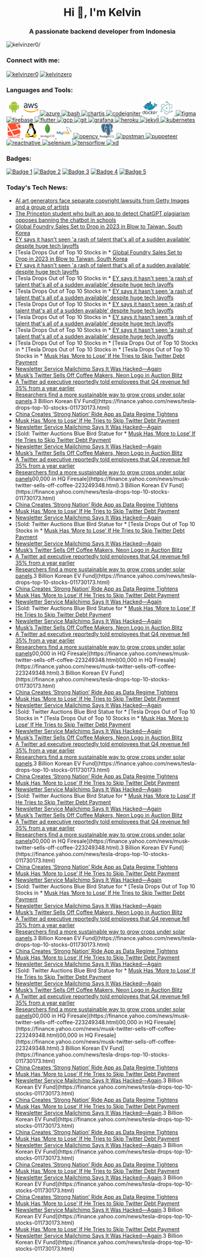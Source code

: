 <h1 align="center">Hi 👋, I'm Kelvin</h1>
<h3 align="center">A passionate backend developer from Indonesia</h3>
<p align="left"> <img src=https://komarev.com/ghpvc/?username=kelvinzer0 alt=kelvinzer0/> </p>

<h3 align="left">Connect with me:</h3>
<p align="left">
    <a href="https://dev.to/kelvinzer0" target="blank"><img align="center" src="https://cdn.jsdelivr.net/npm/simple-icons@3.0.1/icons/dev-dot-to.svg" alt="kelvinzer0" height="30" width="40" /></a>
    <a href="https://linkedin.com/in/kelvinzero" target="blank"><img align="center" src="https://cdn.jsdelivr.net/npm/simple-icons@3.0.1/icons/linkedin.svg" alt="kelvinzero" height="30" width="40" /></a>
</p>

<h3 align="left">Languages and Tools:</h3>
<p align="left">
    <a href="https://developer.android.com" target="_blank" rel="noreferrer"> <img src="https://raw.githubusercontent.com/devicons/devicon/master/icons/android/android-original-wordmark.svg" alt="android" width="40" height="40" /> </a>
    <a href="https://aws.amazon.com" target="_blank" rel="noreferrer"> <img src="https://raw.githubusercontent.com/devicons/devicon/master/icons/amazonwebservices/amazonwebservices-original-wordmark.svg" alt="aws" width="40" height="40" /> </a>
    <a href="https://azure.microsoft.com/en-in/" target="_blank" rel="noreferrer">
    <img src="https://www.vectorlogo.zone/logos/microsoft_azure/microsoft_azure-icon.svg" alt="azure" width="40" height="40" /> </a>
    <a href="https://www.gnu.org/software/bash/" target="_blank" rel="noreferrer"> <img src="https://www.vectorlogo.zone/logos/gnu_bash/gnu_bash-icon.svg" alt="bash" width="40" height="40" /> </a>
    <a href="https://www.chartjs.org" target="_blank" rel="noreferrer"> <img src="https://www.chartjs.org/media/logo-title.svg" alt="chartjs" width="40" height="40" /> </a>
    <a href="https://codeigniter.com" target="_blank" rel="noreferrer"> <img src="https://cdn.worldvectorlogo.com/logos/codeigniter.svg" alt="codeigniter" width="40" height="40" /> </a>
    <a href="https://www.docker.com/" target="_blank" rel="noreferrer"> <img src="https://raw.githubusercontent.com/devicons/devicon/master/icons/docker/docker-original-wordmark.svg" alt="docker" width="40" height="40" /> </a>
    <a href="https://www.electronjs.org" target="_blank" rel="noreferrer"> <img src="https://raw.githubusercontent.com/devicons/devicon/master/icons/electron/electron-original.svg" alt="electron" width="40" height="40" /> </a>
    <a href="https://www.figma.com/" target="_blank" rel="noreferrer"> <img src="https://www.vectorlogo.zone/logos/figma/figma-icon.svg" alt="figma" width="40" height="40" /> </a>
    <a href="https://firebase.google.com/" target="_blank" rel="noreferrer"> <img src="https://www.vectorlogo.zone/logos/firebase/firebase-icon.svg" alt="firebase" width="40" height="40" /> </a>
    <a href="https://flutter.dev" target="_blank" rel="noreferrer"> <img src="https://www.vectorlogo.zone/logos/flutterio/flutterio-icon.svg" alt="flutter" width="40" height="40" /> </a>
    <a href="https://cloud.google.com" target="_blank" rel="noreferrer"> <img src="https://www.vectorlogo.zone/logos/google_cloud/google_cloud-icon.svg" alt="gcp" width="40" height="40" /> </a>
    <a href="https://git-scm.com/" target="_blank" rel="noreferrer"> <img src="https://www.vectorlogo.zone/logos/git-scm/git-scm-icon.svg" alt="git" width="40" height="40" /> </a>
    <a href="https://grafana.com" target="_blank" rel="noreferrer"> <img src="https://www.vectorlogo.zone/logos/grafana/grafana-icon.svg" alt="grafana" width="40" height="40" /> </a>
    <a href="https://heroku.com" target="_blank" rel="noreferrer"> <img src="https://www.vectorlogo.zone/logos/heroku/heroku-icon.svg" alt="heroku" width="40" height="40" /> </a>
    <a href="https://jekyllrb.com/" target="_blank" rel="noreferrer"> <img src="https://www.vectorlogo.zone/logos/jekyllrb/jekyllrb-icon.svg" alt="jekyll" width="40" height="40" /> </a>
    <a href="https://kubernetes.io" target="_blank" rel="noreferrer"> <img src="https://www.vectorlogo.zone/logos/kubernetes/kubernetes-icon.svg" alt="kubernetes" width="40" height="40" /> </a>
    <a href="https://laravel.com/" target="_blank" rel="noreferrer"> <img src="https://raw.githubusercontent.com/devicons/devicon/master/icons/laravel/laravel-plain-wordmark.svg" alt="laravel" width="40" height="40" /> </a>
    <a href="https://www.linux.org/" target="_blank" rel="noreferrer"> <img src="https://raw.githubusercontent.com/devicons/devicon/master/icons/linux/linux-original.svg" alt="linux" width="40" height="40" /> </a>
    <a href="https://www.mongodb.com/" target="_blank" rel="noreferrer"> <img src="https://raw.githubusercontent.com/devicons/devicon/master/icons/mongodb/mongodb-original-wordmark.svg" alt="mongodb" width="40" height="40" /> </a>
    <a href="https://www.mysql.com/" target="_blank" rel="noreferrer"> <img src="https://raw.githubusercontent.com/devicons/devicon/master/icons/mysql/mysql-original-wordmark.svg" alt="mysql" width="40" height="40" /> </a>
    <a href="https://opencv.org/" target="_blank" rel="noreferrer"> <img src="https://www.vectorlogo.zone/logos/opencv/opencv-icon.svg" alt="opencv" width="40" height="40" /> </a>
    <a href="https://www.postgresql.org" target="_blank" rel="noreferrer"> <img src="https://raw.githubusercontent.com/devicons/devicon/master/icons/postgresql/postgresql-original-wordmark.svg" alt="postgresql" width="40" height="40" /> </a>
    <a href="https://postman.com" target="_blank" rel="noreferrer"> <img src="https://www.vectorlogo.zone/logos/getpostman/getpostman-icon.svg" alt="postman" width="40" height="40" /> </a>
    <a href="https://github.com/puppeteer/puppeteer" target="_blank" rel="noreferrer"> <img src="https://www.vectorlogo.zone/logos/pptrdev/pptrdev-official.svg" alt="puppeteer" width="40" height="40" /> </a>
    <a href="https://reactnative.dev/" target="_blank" rel="noreferrer"> <img src="https://reactnative.dev/img/header_logo.svg" alt="reactnative" width="40" height="40" /> </a>
    <a href="https://www.selenium.dev" target="_blank" rel="noreferrer"> <img src="https://raw.githubusercontent.com/detain/svg-logos/780f25886640cef088af994181646db2f6b1a3f8/svg/selenium-logo.svg" alt="selenium" width="40" height="40" /> </a>
    <a href="https://www.tensorflow.org" target="_blank" rel="noreferrer"> <img src="https://www.vectorlogo.zone/logos/tensorflow/tensorflow-icon.svg" alt="tensorflow" width="40" height="40" /> </a>
    <a href="https://www.adobe.com/products/xd.html" target="_blank" rel="noreferrer"> <img src="https://cdn.worldvectorlogo.com/logos/adobe-xd.svg" alt="xd" width="40" height="40" /> </a>
</p>

<h3 align="left">Badges:</h3>
<p align="left">
<a href="https://www.credly.com/badges/0abb5bd7-8acd-43e5-a68a-2b3b67987daa/embedded" target="_blank"><img src="https://images.credly.com/images/f70ce45d-0fc5-4e82-a49c-10386b3b5b08/image.png" alt="Badge 1" width="40" height="40"></a>
<a href="https://www.credly.com/badges/4e3b3c9e-dfd3-4ece-a957-3d126ee20b6e/embedded" target="_blank"><img src="https://images.credly.com/images/964d28c3-1543-4e23-bc30-97a2cdc15a59/image.png" alt="Badge 2" width="40" height="40"></a>
<a href="https://www.credly.com/badges/c26ff9be-2fca-4fe7-b022-84f1cb350f16/embedded" target="_blank"><img src="https://images.credly.com/images/0571ab1d-f43b-43d9-9c68-8ebd0ebd61b7/Python_for_Data_Sci_and_AI_Foundational.png" alt="Badge 3" width="40" height="40"></a>
<a href="https://www.credly.com/badges/2c00d2f4-8660-45cc-8ee1-fb11be7378b8/embedded" target="_blank"><img src="https://images.credly.com/images/3cd98d8a-c224-4f8f-a839-d0a87422f2c1/Python_Project_for_AI_and_Application_Development.png" alt="Badge 4" width="40" height="40"></a>
<a href="https://www.credly.com/badges/966890c4-3f82-4d57-b82a-05b7faf53781/embedded" target="_blank"><img src="https://images.credly.com/images/767c6a2b-4026-4395-80a2-0d2cb1eff8af/image.png" alt="Badge 5" width="40" height="40"></a>
</p>

### Today's Tech News:

<!--START_SECTION:feed-->
* [AI art generators face separate copyright lawsuits from Getty Images and a group of artists](https:&#x2F;&#x2F;finance.yahoo.com&#x2F;news&#x2F;ai-art-generators-face-separate-103055257.html)
* [The Princeton student who built an app to detect ChatGPT plagiarism opposes banning the chatbot in schools](https:&#x2F;&#x2F;finance.yahoo.com&#x2F;news&#x2F;princeton-student-built-app-detect-095900247.html)
* [Global Foundry Sales Set to Drop in 2023 in Blow to Taiwan, South Korea](https:&#x2F;&#x2F;finance.yahoo.com&#x2F;news&#x2F;global-foundry-sales-set-drop-075459931.html)
* [EY says it hasn&#39;t seen &#39;a rash of talent that&#39;s all of a sudden available&#39; despite huge tech layoffs](https:&#x2F;&#x2F;finance.yahoo.com&#x2F;news&#x2F;ey-says-hasnt-seen-rash-043517308.html)
* [Tesla Drops Out of Top 10 Stocks in * [Global Foundry Sales Set to Drop in 2023 in Blow to Taiwan, South Korea](https:&#x2F;&#x2F;finance.yahoo.com&#x2F;news&#x2F;global-foundry-sales-set-drop-075459931.html)
* [EY says it hasn&#39;t seen &#39;a rash of talent that&#39;s all of a sudden available&#39; despite huge tech layoffs](https:&#x2F;&#x2F;finance.yahoo.com&#x2F;news&#x2F;ey-says-hasnt-seen-rash-043517308.html)
* [Tesla Drops Out of Top 10 Stocks in * [EY says it hasn&#39;t seen &#39;a rash of talent that&#39;s all of a sudden available&#39; despite huge tech layoffs](https:&#x2F;&#x2F;finance.yahoo.com&#x2F;news&#x2F;ey-says-hasnt-seen-rash-043517308.html)
* [Tesla Drops Out of Top 10 Stocks in * [EY says it hasn&#39;t seen &#39;a rash of talent that&#39;s all of a sudden available&#39; despite huge tech layoffs](https:&#x2F;&#x2F;finance.yahoo.com&#x2F;news&#x2F;ey-says-hasnt-seen-rash-043517308.html)
* [Tesla Drops Out of Top 10 Stocks in * [EY says it hasn&#39;t seen &#39;a rash of talent that&#39;s all of a sudden available&#39; despite huge tech layoffs](https:&#x2F;&#x2F;finance.yahoo.com&#x2F;news&#x2F;ey-says-hasnt-seen-rash-043517308.html)
* [Tesla Drops Out of Top 10 Stocks in * [EY says it hasn&#39;t seen &#39;a rash of talent that&#39;s all of a sudden available&#39; despite huge tech layoffs](https:&#x2F;&#x2F;finance.yahoo.com&#x2F;news&#x2F;ey-says-hasnt-seen-rash-043517308.html)
* [Tesla Drops Out of Top 10 Stocks in * [EY says it hasn&#39;t seen &#39;a rash of talent that&#39;s all of a sudden available&#39; despite huge tech layoffs](https:&#x2F;&#x2F;finance.yahoo.com&#x2F;news&#x2F;ey-says-hasnt-seen-rash-043517308.html)
* [Tesla Drops Out of Top 10 Stocks in * [Tesla Drops Out of Top 10 Stocks in * [Tesla Drops Out of Top 10 Stocks in * [Tesla Drops Out of Top 10 Stocks in * [Musk Has ‘More to Lose’ If He Tries to Skip Twitter Debt Payment](https:&#x2F;&#x2F;finance.yahoo.com&#x2F;news&#x2F;musk-more-lose-tries-skip-220927455.html)
* [Newsletter Service Mailchimp Says It Was Hacked—Again](https:&#x2F;&#x2F;finance.yahoo.com&#x2F;news&#x2F;newsletter-mailchimp-says-hacked-again-212426762.html)
* [Musk’s Twitter Sells Off Coffee Makers, Neon Logo in Auction Blitz](https:&#x2F;&#x2F;finance.yahoo.com&#x2F;news&#x2F;musk-twitter-sells-off-coffee-223249348.html)
* [A Twitter ad executive reportedly told employees that Q4 revenue fell 35% from a year earlier](https:&#x2F;&#x2F;finance.yahoo.com&#x2F;news&#x2F;twitter-ad-executive-reportedly-told-194348859.html)
* [Researchers find a more sustainable way to grow crops under solar panels](https:&#x2F;&#x2F;finance.yahoo.com&#x2F;news&#x2F;researchers-crops-solar-panels-water-uc-davis-192547157.html).3 Billion Korean EV Fund](https:&#x2F;&#x2F;finance.yahoo.com&#x2F;news&#x2F;tesla-drops-top-10-stocks-011730173.html)
* [China Creates ‘Strong Nation’ Ride App as Data Regime Tightens](https:&#x2F;&#x2F;finance.yahoo.com&#x2F;news&#x2F;china-creates-strong-nation-ride-003126341.html)
* [Musk Has ‘More to Lose’ If He Tries to Skip Twitter Debt Payment](https:&#x2F;&#x2F;finance.yahoo.com&#x2F;news&#x2F;musk-more-lose-tries-skip-220927455.html)
* [Newsletter Service Mailchimp Says It Was Hacked—Again](https:&#x2F;&#x2F;finance.yahoo.com&#x2F;news&#x2F;newsletter-mailchimp-says-hacked-again-212426762.html)
* [Sold: Twitter Auctions Blue Bird Statue for * [Musk Has ‘More to Lose’ If He Tries to Skip Twitter Debt Payment](https:&#x2F;&#x2F;finance.yahoo.com&#x2F;news&#x2F;musk-more-lose-tries-skip-220927455.html)
* [Newsletter Service Mailchimp Says It Was Hacked—Again](https:&#x2F;&#x2F;finance.yahoo.com&#x2F;news&#x2F;newsletter-mailchimp-says-hacked-again-212426762.html)
* [Musk’s Twitter Sells Off Coffee Makers, Neon Logo in Auction Blitz](https:&#x2F;&#x2F;finance.yahoo.com&#x2F;news&#x2F;musk-twitter-sells-off-coffee-223249348.html)
* [A Twitter ad executive reportedly told employees that Q4 revenue fell 35% from a year earlier](https:&#x2F;&#x2F;finance.yahoo.com&#x2F;news&#x2F;twitter-ad-executive-reportedly-told-194348859.html)
* [Researchers find a more sustainable way to grow crops under solar panels](https:&#x2F;&#x2F;finance.yahoo.com&#x2F;news&#x2F;researchers-crops-solar-panels-water-uc-davis-192547157.html)00,000 in HQ Firesale](https:&#x2F;&#x2F;finance.yahoo.com&#x2F;news&#x2F;musk-twitter-sells-off-coffee-223249348.html).3 Billion Korean EV Fund](https:&#x2F;&#x2F;finance.yahoo.com&#x2F;news&#x2F;tesla-drops-top-10-stocks-011730173.html)
* [China Creates ‘Strong Nation’ Ride App as Data Regime Tightens](https:&#x2F;&#x2F;finance.yahoo.com&#x2F;news&#x2F;china-creates-strong-nation-ride-003126341.html)
* [Musk Has ‘More to Lose’ If He Tries to Skip Twitter Debt Payment](https:&#x2F;&#x2F;finance.yahoo.com&#x2F;news&#x2F;musk-more-lose-tries-skip-220927455.html)
* [Newsletter Service Mailchimp Says It Was Hacked—Again](https:&#x2F;&#x2F;finance.yahoo.com&#x2F;news&#x2F;newsletter-mailchimp-says-hacked-again-212426762.html)
* [Sold: Twitter Auctions Blue Bird Statue for * [Tesla Drops Out of Top 10 Stocks in * [Musk Has ‘More to Lose’ If He Tries to Skip Twitter Debt Payment](https:&#x2F;&#x2F;finance.yahoo.com&#x2F;news&#x2F;musk-more-lose-tries-skip-220927455.html)
* [Newsletter Service Mailchimp Says It Was Hacked—Again](https:&#x2F;&#x2F;finance.yahoo.com&#x2F;news&#x2F;newsletter-mailchimp-says-hacked-again-212426762.html)
* [Musk’s Twitter Sells Off Coffee Makers, Neon Logo in Auction Blitz](https:&#x2F;&#x2F;finance.yahoo.com&#x2F;news&#x2F;musk-twitter-sells-off-coffee-223249348.html)
* [A Twitter ad executive reportedly told employees that Q4 revenue fell 35% from a year earlier](https:&#x2F;&#x2F;finance.yahoo.com&#x2F;news&#x2F;twitter-ad-executive-reportedly-told-194348859.html)
* [Researchers find a more sustainable way to grow crops under solar panels](https:&#x2F;&#x2F;finance.yahoo.com&#x2F;news&#x2F;researchers-crops-solar-panels-water-uc-davis-192547157.html).3 Billion Korean EV Fund](https:&#x2F;&#x2F;finance.yahoo.com&#x2F;news&#x2F;tesla-drops-top-10-stocks-011730173.html)
* [China Creates ‘Strong Nation’ Ride App as Data Regime Tightens](https:&#x2F;&#x2F;finance.yahoo.com&#x2F;news&#x2F;china-creates-strong-nation-ride-003126341.html)
* [Musk Has ‘More to Lose’ If He Tries to Skip Twitter Debt Payment](https:&#x2F;&#x2F;finance.yahoo.com&#x2F;news&#x2F;musk-more-lose-tries-skip-220927455.html)
* [Newsletter Service Mailchimp Says It Was Hacked—Again](https:&#x2F;&#x2F;finance.yahoo.com&#x2F;news&#x2F;newsletter-mailchimp-says-hacked-again-212426762.html)
* [Sold: Twitter Auctions Blue Bird Statue for * [Musk Has ‘More to Lose’ If He Tries to Skip Twitter Debt Payment](https:&#x2F;&#x2F;finance.yahoo.com&#x2F;news&#x2F;musk-more-lose-tries-skip-220927455.html)
* [Newsletter Service Mailchimp Says It Was Hacked—Again](https:&#x2F;&#x2F;finance.yahoo.com&#x2F;news&#x2F;newsletter-mailchimp-says-hacked-again-212426762.html)
* [Musk’s Twitter Sells Off Coffee Makers, Neon Logo in Auction Blitz](https:&#x2F;&#x2F;finance.yahoo.com&#x2F;news&#x2F;musk-twitter-sells-off-coffee-223249348.html)
* [A Twitter ad executive reportedly told employees that Q4 revenue fell 35% from a year earlier](https:&#x2F;&#x2F;finance.yahoo.com&#x2F;news&#x2F;twitter-ad-executive-reportedly-told-194348859.html)
* [Researchers find a more sustainable way to grow crops under solar panels](https:&#x2F;&#x2F;finance.yahoo.com&#x2F;news&#x2F;researchers-crops-solar-panels-water-uc-davis-192547157.html)00,000 in HQ Firesale](https:&#x2F;&#x2F;finance.yahoo.com&#x2F;news&#x2F;musk-twitter-sells-off-coffee-223249348.html)00,000 in HQ Firesale](https:&#x2F;&#x2F;finance.yahoo.com&#x2F;news&#x2F;musk-twitter-sells-off-coffee-223249348.html).3 Billion Korean EV Fund](https:&#x2F;&#x2F;finance.yahoo.com&#x2F;news&#x2F;tesla-drops-top-10-stocks-011730173.html)
* [China Creates ‘Strong Nation’ Ride App as Data Regime Tightens](https:&#x2F;&#x2F;finance.yahoo.com&#x2F;news&#x2F;china-creates-strong-nation-ride-003126341.html)
* [Musk Has ‘More to Lose’ If He Tries to Skip Twitter Debt Payment](https:&#x2F;&#x2F;finance.yahoo.com&#x2F;news&#x2F;musk-more-lose-tries-skip-220927455.html)
* [Newsletter Service Mailchimp Says It Was Hacked—Again](https:&#x2F;&#x2F;finance.yahoo.com&#x2F;news&#x2F;newsletter-mailchimp-says-hacked-again-212426762.html)
* [Sold: Twitter Auctions Blue Bird Statue for * [Tesla Drops Out of Top 10 Stocks in * [Tesla Drops Out of Top 10 Stocks in * [Musk Has ‘More to Lose’ If He Tries to Skip Twitter Debt Payment](https:&#x2F;&#x2F;finance.yahoo.com&#x2F;news&#x2F;musk-more-lose-tries-skip-220927455.html)
* [Newsletter Service Mailchimp Says It Was Hacked—Again](https:&#x2F;&#x2F;finance.yahoo.com&#x2F;news&#x2F;newsletter-mailchimp-says-hacked-again-212426762.html)
* [Musk’s Twitter Sells Off Coffee Makers, Neon Logo in Auction Blitz](https:&#x2F;&#x2F;finance.yahoo.com&#x2F;news&#x2F;musk-twitter-sells-off-coffee-223249348.html)
* [A Twitter ad executive reportedly told employees that Q4 revenue fell 35% from a year earlier](https:&#x2F;&#x2F;finance.yahoo.com&#x2F;news&#x2F;twitter-ad-executive-reportedly-told-194348859.html)
* [Researchers find a more sustainable way to grow crops under solar panels](https:&#x2F;&#x2F;finance.yahoo.com&#x2F;news&#x2F;researchers-crops-solar-panels-water-uc-davis-192547157.html).3 Billion Korean EV Fund](https:&#x2F;&#x2F;finance.yahoo.com&#x2F;news&#x2F;tesla-drops-top-10-stocks-011730173.html)
* [China Creates ‘Strong Nation’ Ride App as Data Regime Tightens](https:&#x2F;&#x2F;finance.yahoo.com&#x2F;news&#x2F;china-creates-strong-nation-ride-003126341.html)
* [Musk Has ‘More to Lose’ If He Tries to Skip Twitter Debt Payment](https:&#x2F;&#x2F;finance.yahoo.com&#x2F;news&#x2F;musk-more-lose-tries-skip-220927455.html)
* [Newsletter Service Mailchimp Says It Was Hacked—Again](https:&#x2F;&#x2F;finance.yahoo.com&#x2F;news&#x2F;newsletter-mailchimp-says-hacked-again-212426762.html)
* [Sold: Twitter Auctions Blue Bird Statue for * [Musk Has ‘More to Lose’ If He Tries to Skip Twitter Debt Payment](https:&#x2F;&#x2F;finance.yahoo.com&#x2F;news&#x2F;musk-more-lose-tries-skip-220927455.html)
* [Newsletter Service Mailchimp Says It Was Hacked—Again](https:&#x2F;&#x2F;finance.yahoo.com&#x2F;news&#x2F;newsletter-mailchimp-says-hacked-again-212426762.html)
* [Musk’s Twitter Sells Off Coffee Makers, Neon Logo in Auction Blitz](https:&#x2F;&#x2F;finance.yahoo.com&#x2F;news&#x2F;musk-twitter-sells-off-coffee-223249348.html)
* [A Twitter ad executive reportedly told employees that Q4 revenue fell 35% from a year earlier](https:&#x2F;&#x2F;finance.yahoo.com&#x2F;news&#x2F;twitter-ad-executive-reportedly-told-194348859.html)
* [Researchers find a more sustainable way to grow crops under solar panels](https:&#x2F;&#x2F;finance.yahoo.com&#x2F;news&#x2F;researchers-crops-solar-panels-water-uc-davis-192547157.html)00,000 in HQ Firesale](https:&#x2F;&#x2F;finance.yahoo.com&#x2F;news&#x2F;musk-twitter-sells-off-coffee-223249348.html).3 Billion Korean EV Fund](https:&#x2F;&#x2F;finance.yahoo.com&#x2F;news&#x2F;tesla-drops-top-10-stocks-011730173.html)
* [China Creates ‘Strong Nation’ Ride App as Data Regime Tightens](https:&#x2F;&#x2F;finance.yahoo.com&#x2F;news&#x2F;china-creates-strong-nation-ride-003126341.html)
* [Musk Has ‘More to Lose’ If He Tries to Skip Twitter Debt Payment](https:&#x2F;&#x2F;finance.yahoo.com&#x2F;news&#x2F;musk-more-lose-tries-skip-220927455.html)
* [Newsletter Service Mailchimp Says It Was Hacked—Again](https:&#x2F;&#x2F;finance.yahoo.com&#x2F;news&#x2F;newsletter-mailchimp-says-hacked-again-212426762.html)
* [Sold: Twitter Auctions Blue Bird Statue for * [Tesla Drops Out of Top 10 Stocks in * [Musk Has ‘More to Lose’ If He Tries to Skip Twitter Debt Payment](https:&#x2F;&#x2F;finance.yahoo.com&#x2F;news&#x2F;musk-more-lose-tries-skip-220927455.html)
* [Newsletter Service Mailchimp Says It Was Hacked—Again](https:&#x2F;&#x2F;finance.yahoo.com&#x2F;news&#x2F;newsletter-mailchimp-says-hacked-again-212426762.html)
* [Musk’s Twitter Sells Off Coffee Makers, Neon Logo in Auction Blitz](https:&#x2F;&#x2F;finance.yahoo.com&#x2F;news&#x2F;musk-twitter-sells-off-coffee-223249348.html)
* [A Twitter ad executive reportedly told employees that Q4 revenue fell 35% from a year earlier](https:&#x2F;&#x2F;finance.yahoo.com&#x2F;news&#x2F;twitter-ad-executive-reportedly-told-194348859.html)
* [Researchers find a more sustainable way to grow crops under solar panels](https:&#x2F;&#x2F;finance.yahoo.com&#x2F;news&#x2F;researchers-crops-solar-panels-water-uc-davis-192547157.html).3 Billion Korean EV Fund](https:&#x2F;&#x2F;finance.yahoo.com&#x2F;news&#x2F;tesla-drops-top-10-stocks-011730173.html)
* [China Creates ‘Strong Nation’ Ride App as Data Regime Tightens](https:&#x2F;&#x2F;finance.yahoo.com&#x2F;news&#x2F;china-creates-strong-nation-ride-003126341.html)
* [Musk Has ‘More to Lose’ If He Tries to Skip Twitter Debt Payment](https:&#x2F;&#x2F;finance.yahoo.com&#x2F;news&#x2F;musk-more-lose-tries-skip-220927455.html)
* [Newsletter Service Mailchimp Says It Was Hacked—Again](https:&#x2F;&#x2F;finance.yahoo.com&#x2F;news&#x2F;newsletter-mailchimp-says-hacked-again-212426762.html)
* [Sold: Twitter Auctions Blue Bird Statue for * [Musk Has ‘More to Lose’ If He Tries to Skip Twitter Debt Payment](https:&#x2F;&#x2F;finance.yahoo.com&#x2F;news&#x2F;musk-more-lose-tries-skip-220927455.html)
* [Newsletter Service Mailchimp Says It Was Hacked—Again](https:&#x2F;&#x2F;finance.yahoo.com&#x2F;news&#x2F;newsletter-mailchimp-says-hacked-again-212426762.html)
* [Musk’s Twitter Sells Off Coffee Makers, Neon Logo in Auction Blitz](https:&#x2F;&#x2F;finance.yahoo.com&#x2F;news&#x2F;musk-twitter-sells-off-coffee-223249348.html)
* [A Twitter ad executive reportedly told employees that Q4 revenue fell 35% from a year earlier](https:&#x2F;&#x2F;finance.yahoo.com&#x2F;news&#x2F;twitter-ad-executive-reportedly-told-194348859.html)
* [Researchers find a more sustainable way to grow crops under solar panels](https:&#x2F;&#x2F;finance.yahoo.com&#x2F;news&#x2F;researchers-crops-solar-panels-water-uc-davis-192547157.html)00,000 in HQ Firesale](https:&#x2F;&#x2F;finance.yahoo.com&#x2F;news&#x2F;musk-twitter-sells-off-coffee-223249348.html)00,000 in HQ Firesale](https:&#x2F;&#x2F;finance.yahoo.com&#x2F;news&#x2F;musk-twitter-sells-off-coffee-223249348.html)00,000 in HQ Firesale](https:&#x2F;&#x2F;finance.yahoo.com&#x2F;news&#x2F;musk-twitter-sells-off-coffee-223249348.html).3 Billion Korean EV Fund](https:&#x2F;&#x2F;finance.yahoo.com&#x2F;news&#x2F;tesla-drops-top-10-stocks-011730173.html)
* [China Creates ‘Strong Nation’ Ride App as Data Regime Tightens](https:&#x2F;&#x2F;finance.yahoo.com&#x2F;news&#x2F;china-creates-strong-nation-ride-003126341.html)
* [Musk Has ‘More to Lose’ If He Tries to Skip Twitter Debt Payment](https:&#x2F;&#x2F;finance.yahoo.com&#x2F;news&#x2F;musk-more-lose-tries-skip-220927455.html)
* [Newsletter Service Mailchimp Says It Was Hacked—Again](https:&#x2F;&#x2F;finance.yahoo.com&#x2F;news&#x2F;newsletter-mailchimp-says-hacked-again-212426762.html).3 Billion Korean EV Fund](https:&#x2F;&#x2F;finance.yahoo.com&#x2F;news&#x2F;tesla-drops-top-10-stocks-011730173.html)
* [China Creates ‘Strong Nation’ Ride App as Data Regime Tightens](https:&#x2F;&#x2F;finance.yahoo.com&#x2F;news&#x2F;china-creates-strong-nation-ride-003126341.html)
* [Musk Has ‘More to Lose’ If He Tries to Skip Twitter Debt Payment](https:&#x2F;&#x2F;finance.yahoo.com&#x2F;news&#x2F;musk-more-lose-tries-skip-220927455.html)
* [Newsletter Service Mailchimp Says It Was Hacked—Again](https:&#x2F;&#x2F;finance.yahoo.com&#x2F;news&#x2F;newsletter-mailchimp-says-hacked-again-212426762.html).3 Billion Korean EV Fund](https:&#x2F;&#x2F;finance.yahoo.com&#x2F;news&#x2F;tesla-drops-top-10-stocks-011730173.html)
* [China Creates ‘Strong Nation’ Ride App as Data Regime Tightens](https:&#x2F;&#x2F;finance.yahoo.com&#x2F;news&#x2F;china-creates-strong-nation-ride-003126341.html)
* [Musk Has ‘More to Lose’ If He Tries to Skip Twitter Debt Payment](https:&#x2F;&#x2F;finance.yahoo.com&#x2F;news&#x2F;musk-more-lose-tries-skip-220927455.html)
* [Newsletter Service Mailchimp Says It Was Hacked—Again](https:&#x2F;&#x2F;finance.yahoo.com&#x2F;news&#x2F;newsletter-mailchimp-says-hacked-again-212426762.html).3 Billion Korean EV Fund](https:&#x2F;&#x2F;finance.yahoo.com&#x2F;news&#x2F;tesla-drops-top-10-stocks-011730173.html)
* [China Creates ‘Strong Nation’ Ride App as Data Regime Tightens](https:&#x2F;&#x2F;finance.yahoo.com&#x2F;news&#x2F;china-creates-strong-nation-ride-003126341.html)
* [Musk Has ‘More to Lose’ If He Tries to Skip Twitter Debt Payment](https:&#x2F;&#x2F;finance.yahoo.com&#x2F;news&#x2F;musk-more-lose-tries-skip-220927455.html)
* [Newsletter Service Mailchimp Says It Was Hacked—Again](https:&#x2F;&#x2F;finance.yahoo.com&#x2F;news&#x2F;newsletter-mailchimp-says-hacked-again-212426762.html).3 Billion Korean EV Fund](https:&#x2F;&#x2F;finance.yahoo.com&#x2F;news&#x2F;tesla-drops-top-10-stocks-011730173.html)
* [China Creates ‘Strong Nation’ Ride App as Data Regime Tightens](https:&#x2F;&#x2F;finance.yahoo.com&#x2F;news&#x2F;china-creates-strong-nation-ride-003126341.html)
* [Musk Has ‘More to Lose’ If He Tries to Skip Twitter Debt Payment](https:&#x2F;&#x2F;finance.yahoo.com&#x2F;news&#x2F;musk-more-lose-tries-skip-220927455.html)
* [Newsletter Service Mailchimp Says It Was Hacked—Again](https:&#x2F;&#x2F;finance.yahoo.com&#x2F;news&#x2F;newsletter-mailchimp-says-hacked-again-212426762.html).3 Billion Korean EV Fund](https:&#x2F;&#x2F;finance.yahoo.com&#x2F;news&#x2F;tesla-drops-top-10-stocks-011730173.html)
* [Musk Has ‘More to Lose’ If He Tries to Skip Twitter Debt Payment](https:&#x2F;&#x2F;finance.yahoo.com&#x2F;news&#x2F;musk-more-lose-tries-skip-220927455.html)
* [Newsletter Service Mailchimp Says It Was Hacked—Again](https:&#x2F;&#x2F;finance.yahoo.com&#x2F;news&#x2F;newsletter-mailchimp-says-hacked-again-212426762.html).3 Billion Korean EV Fund](https:&#x2F;&#x2F;finance.yahoo.com&#x2F;news&#x2F;tesla-drops-top-10-stocks-011730173.html)
<!--END_SECTION:feed-->
